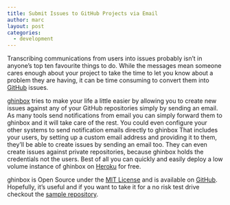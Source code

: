 ```yaml
---
title: Submit Issues to GitHub Projects via Email 
author: marc
layout: post
categories:
  - development
---
```

Transcribing communications from users into issues probably isn’t in anyone’s top ten favourite things to do.
While the messages mean someone cares enough about your project to take the time to let you know about a problem they are having, it can be time consuming to convert them into [GitHub](https://github.com) issues.

[ghinbox](https://github.com/sibson/ghinbox) tries to make your life a little easier by allowing you to create new issues against any of your GitHub repositories simply by sending an email.
As many tools send notifications from email you can simply forward them to ghinbox and it will take care of the rest.
You could even configure your other systems to send notification emails directly to ghinbox
That includes your users, by setting up a custom email address and providing it to them, they’ll be able to create issues by sending an email too.
They can even create issues against private repositories, because ghinbox holds the credentials not the users.
Best of all you can quickly and easily deploy a low volume instance of ghinbox on [Heroku](https://heroku.com) for free.

ghinbox is Open Source under the [MIT License](https://opensource.org/licenses/MIT) and is available on [GitHub](https://github.com/sibson/ghinbox). 
Hopefully, it’s useful and if you want to take it for a no risk test drive checkout the [sample repository](https://github.com/sibson/ghinbox-sample).
